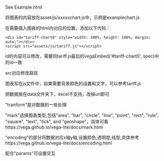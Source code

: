 See Example.html

将图表的内容放在asset/js/xxxxxchart.js中，示例是examplechart.js

在需要插入图表的html内对应的位置，添加以下代码：

```
<div id="tariff-chart0" style="width: 100%; height: 100%; margin: auto;"></div>
<script src="assets/js/tariff.js"></script>	
```

id的内容可以修改，需要同tariff.js最后的vegaEmbed('#tariff-chart0', spec)中的id一致

src对应修改路径

图表写在js文件中，如果需要背景颜色的设置和文字，可以参考tariff.js

把数据放在data文件夹下，excel不支持，改掉url即可

"tranform"是对数据的一些处理

"mark"选择图表类型,包括"area", "bar", "circle", "line", "point", "rect", "rule", "square", "text", "tick", and "geoshape"，具体可看https://vega.github.io/vega-lite/docs/mark.html

"encoding"的部分将数据对应x轴y轴,设置颜色,透明度,线型,具体参考https://vega.github.io/vega-lite/docs/encoding.html

配合"params"可设置交互
